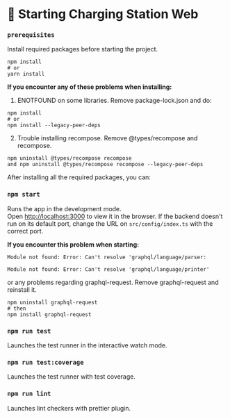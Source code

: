 # 🚀 Starting Charging Station Web


### `prerequisites`
Install required packages before starting the project.

```
npm install
# or
yarn install

```

**If you encounter any of these problems when installing:**
1. ENOTFOUND on some libraries. Remove package-lock.json and do:
```
npm install
# or
npm install --legacy-peer-deps
```
2. Trouble installing recompose. Remove @types/recompose and recompose.
```
npm uninstall @types/recompose recompose
and npm uninstall @types/recompose recompose --legacy-peer-deps
```

After installing all the required packages, you can:

### `npm start`

Runs the app in the development mode.\
Open [http://localhost:3000](http://localhost:3000) to view it in the browser.
If the backend doesn't run on its default port, change the URL on ```src/config/index.ts``` with the correct port.

**If you encounter this problem when starting:**
```
Module not found: Error: Can't resolve 'graphql/language/parser:
```
```
Module not found: Error: Can't resolve 'graphql/language/printer'
```
or any problems regarding graphql-request. Remove graphql-request and reinstall it.
```
npm uninstall graphql-request
# then
npm install graphql-request
```

### `npm run test`

Launches the test runner in the interactive watch mode.

### `npm run test:coverage`

Launches the test runner with test coverage.

### `npm run lint`

Launches lint checkers with prettier plugin.

